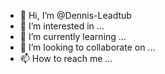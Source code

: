 - 👋 Hi, I’m @Dennis-Leadtub
- 👀 I’m interested in ...
- 🌱 I’m currently learning ...
- 💞️ I’m looking to collaborate on ...
- 📫 How to reach me ...

<!---
Dennis-Leadtub/Dennis-Leadtub is a ✨ special ✨ repository because its `README.md` (this file) appears on your GitHub profile.
You can click the Preview link to take a look at your changes.
--->
